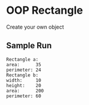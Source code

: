 # OOP Rectangle
Create your own object

## Sample Run
```
Rectangle a:
area:      35
perimeter: 24
Rectangle b:
width:     10
height:    20
area:      200
perimeter: 60
```
